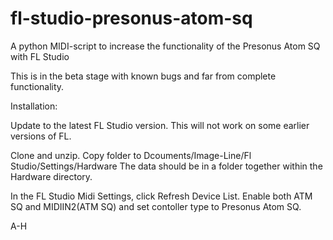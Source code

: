 # fl-studio-presonus-atom-sq
A python MIDI-script to increase the functionality of the Presonus Atom SQ with FL Studio


This is in the beta stage with known bugs and far from complete functionality.

Installation:

Update to the latest FL Studio version. This will not work on some earlier versions of FL.

Clone and unzip. Copy folder to Dcouments/Image-Line/Fl Studio/Settings/Hardware
The data should be in a folder together within the Hardware directory.

In the FL Studio Midi Settings, click Refresh Device List. Enable both ATM SQ and MIDIIN2(ATM SQ) and set contoller type to 
Presonus Atom SQ. 

A-H
